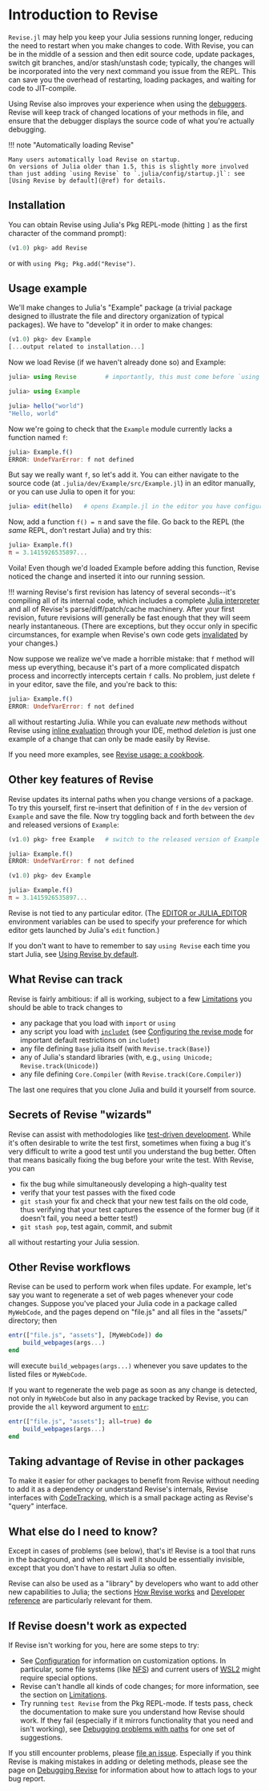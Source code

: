 # Introduction to Revise

`Revise.jl` may help you keep your Julia sessions running longer, reducing the
need to restart when you make changes to code.
With Revise, you can be in the middle of a session and then edit source code,
update packages, switch git branches, and/or stash/unstash code;
typically, the changes will be incorporated into the very next command you issue from the REPL.
This can save you the overhead of restarting, loading packages, and waiting for code to JIT-compile.

Using Revise also improves your experience when using the
[debuggers](https://julialang.org/blog/2019/03/debuggers/).
Revise will keep track of changed locations of your methods in file, and ensure that the
debugger displays the source code of what you're actually debugging.

!!! note "Automatically loading Revise"

    Many users automatically load Revise on startup.
    On versions of Julia older than 1.5, this is slightly more involved
    than just adding `using Revise` to `.julia/config/startup.jl`: see
    [Using Revise by default](@ref) for details.

## Installation

You can obtain Revise using Julia's Pkg REPL-mode (hitting `]` as the first character of the command prompt):

```julia
(v1.0) pkg> add Revise
```

or with `using Pkg; Pkg.add("Revise")`.

## Usage example

We'll make changes to Julia's "Example" package (a trivial package designed to
illustrate the file and directory organization of typical packages).
We have to "develop" it in order to make changes:

```julia
(v1.0) pkg> dev Example
[...output related to installation...]

```
Now we load Revise (if we haven't already done so) and Example:
```julia
julia> using Revise        # importantly, this must come before `using Example`

julia> using Example

julia> hello("world")
"Hello, world"
```

Now we're going to check that the `Example` module currently lacks a function named `f`:

```julia
julia> Example.f()
ERROR: UndefVarError: f not defined
```

But say we really want `f`, so let's add it.
You can either navigate to the source code (at `.julia/dev/Example/src/Example.jl`)
in an editor manually, or you can use Julia to open it for you:

```julia
julia> edit(hello)   # opens Example.jl in the editor you have configured
```

Now, add a function `f() = π` and save the file.
Go back to the REPL (the *same* REPL, don't restart Julia) and try this:

```julia
julia> Example.f()
π = 3.1415926535897...
```

Voila! Even though we'd loaded Example before adding this function,
Revise noticed the change and inserted it into our running session.

!!! warning
    Revise's first revision has latency of several seconds--it's compiling all of its internal code, which includes a complete [Julia interpreter](https://github.com/JuliaDebug/JuliaInterpreter.jl) and all of Revise's parse/diff/patch/cache machinery.
    After your first revision, future revisions will generally be fast enough that they will seem nearly instantaneous. (There are exceptions, but they occur
    only in specific circumstances, for example when Revise's own code gets [invalidated](https://julialang.org/blog/2020/08/invalidations/) by your changes.)

Now suppose we realize we've made a horrible mistake: that `f` method will mess up everything, because it's part of a more complicated dispatch process and incorrectly intercepts certain `f` calls.
No problem, just delete `f` in your editor, save the file, and you're back to this:

```julia
julia> Example.f()
ERROR: UndefVarError: f not defined
```

all without restarting Julia.
While you can evaluate *new* methods without Revise using [inline evaluation](https://www.julia-vscode.org/docs/stable/userguide/runningcode/#Julia:-Execute-Code-Block-(AltEnter)-1) through your IDE,
method *deletion* is just one example of a change that can only be made easily by Revise.

If you need more examples, see [Revise usage: a cookbook](@ref).

## Other key features of Revise

Revise updates its internal paths when you change versions of a package.
To try this yourself, first re-insert that definition of `f` in the `dev` version of
`Example` and save the file.
Now try toggling back and forth between the `dev` and released versions of `Example`:

```julia
(v1.0) pkg> free Example   # switch to the released version of Example

julia> Example.f()
ERROR: UndefVarError: f not defined

(v1.0) pkg> dev Example

julia> Example.f()
π = 3.1415926535897...
```

Revise is not tied to any particular editor.
(The [EDITOR or JULIA_EDITOR](https://docs.julialang.org/en/v1/stdlib/InteractiveUtils/#InteractiveUtils.edit-Tuple{AbstractString,Integer}) environment variables can be used to specify your preference for which editor gets launched by Julia's `edit` function.)

If you don't want to have to remember to say `using Revise` each time you start
Julia, see [Using Revise by default](@ref).

## What Revise can track

Revise is fairly ambitious: if all is working, subject to a few [Limitations](@ref) you should be able to track changes to

- any package that you load with `import` or `using`
- any script you load with [`includet`](@ref) (see [Configuring the revise mode](@ref) for important default restrictions on `includet`)
- any file defining `Base` julia itself (with `Revise.track(Base)`)
- any of Julia's standard libraries (with, e.g., `using Unicode; Revise.track(Unicode)`)
- any file defining `Core.Compiler` (with `Revise.track(Core.Compiler)`)

The last one requires that you clone Julia and build it yourself from source.

## Secrets of Revise "wizards"

Revise can assist with methodologies like
[test-driven development](https://en.wikipedia.org/wiki/Test-driven_development).
While it's often desirable to write the test first, sometimes when fixing a bug
it's very difficult to write a good test until you understand the bug better.
Often that means basically fixing the bug before your write the test.
With Revise, you can

- fix the bug while simultaneously developing a high-quality test
- verify that your test passes with the fixed code
- `git stash` your fix and check that your new test fails on the old code,
  thus verifying that your test captures the essence of the former bug (if it doesn't fail,
  you need a better test!)
- `git stash pop`, test again, commit, and submit

all without restarting your Julia session.

## Other Revise workflows

Revise can be used to perform work when files update.
For example, let's say you want to regenerate a set of web pages whenever your code changes.
Suppose you've placed your Julia code in a package called `MyWebCode`,
and the pages depend on "file.js" and all files in the "assets/" directory; then

```julia
entr(["file.js", "assets"], [MyWebCode]) do
    build_webpages(args...)
end
```

will execute `build_webpages(args...)` whenever you save updates to the listed files
or `MyWebCode`.

If you want to regenerate the web page as soon as any change is detected, not
only in `MyWebCode` but also in any package tracked by Revise, you can provide
the `all` keyword argument to [`entr`](@ref):

```julia
entr(["file.js", "assets"]; all=true) do
    build_webpages(args...)
end
```

## Taking advantage of Revise in other packages

To make it easier for other packages to benefit from Revise without needing to add it
as a dependency or understand Revise's internals, Revise interfaces with
[CodeTracking](https://github.com/timholy/CodeTracking.jl),
which is a small package acting as Revise's "query" interface.

## What else do I need to know?

Except in cases of problems (see below), that's it!
Revise is a tool that runs in the background, and when all is well it should be
essentially invisible, except that you don't have to restart Julia so often.

Revise can also be used as a "library" by developers who want to add other new capabilities
to Julia; the sections [How Revise works](@ref) and [Developer reference](@ref) are
particularly relevant for them.

## If Revise doesn't work as expected

If Revise isn't working for you, here are some steps to try:

- See [Configuration](@ref) for information on customization options.
  In particular, some file systems (like [NFS](https://en.wikipedia.org/wiki/Network_File_System)) and current users of [WSL2](https://devblogs.microsoft.com/commandline/announcing-wsl-2/) might require special options.
- Revise can't handle all kinds of code changes; for more information,
  see the section on [Limitations](@ref).
- Try running `test Revise` from the Pkg REPL-mode.
  If tests pass, check the documentation to make sure you understand how Revise should work.
  If they fail (especially if it mirrors functionality that you need and isn't working), see
  [Debugging problems with paths](@ref) for one set of suggestions.

If you still encounter problems, please [file an issue](https://github.com/timholy/Revise.jl/issues).
Especially if you think Revise is making mistakes in adding or deleting methods, please
see the page on [Debugging Revise](@ref) for information about how to attach logs
to your bug report.
